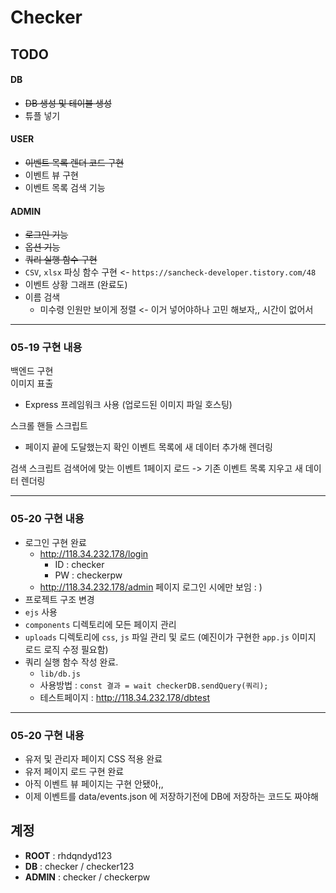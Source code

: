 # Checker

## TODO

#### DB

- ~~DB 생성 및 테이블 생성~~
- 튜플 넣기

#### USER

- ~~이벤트 목록 렌더 코드 구현~~
- 이벤트 뷰 구현
- 이벤트 목록 검색 기능

#### ADMIN

- ~~로그인 기능~~
- ~~옵션 기능~~
- ~~쿼리 실행 함수 구현~~
- `CSV`, `xlsx` 파싱 함수 구현 <- `https://sancheck-developer.tistory.com/48` 
- 이벤트 상황 그래프 (완료도)
- 이름 검색
  - 미수령 인원만 보이게 정렬 <- 이거 넣어야하나 고민 해보자,, 시간이 없어서


----
### 05-19 구현 내용    
백엔드 구현 <br>
이미지 표출
- Express 프레임워크 사용 (업로드된 이미지 파일 호스팅)

스크롤 핸들 스크립트
- 페이지 끝에 도달했는지 확인
이벤트 목록에 새 데이터 추가해 렌더링

검색 스크립트
검색어에 맞는 이벤트 1페이지 로드
-> 기존 이벤트 목록 지우고 새 데이터 렌더링



----
### 05-20 구현 내용

- 로그인 구현 완료
  - http://118.34.232.178/login
    - ID : checker
    - PW : checkerpw
  - http://118.34.232.178/admin 페이지 로그인 시에만 보임 : )
-  프로젝트 구조 변경
  - `ejs` 사용
  - `components` 디렉토리에 모든 페이지 관리
  - `uploads` 디렉토리에 `css`, `js` 파일 관리 및 로드 (예진이가 구현한 `app.js` 이미지 로드 로직 수정 필요함)
- 쿼리 실행 함수 작성 완료.
  - `lib/db.js`
  - 사용방법 : `const 결과 = wait checkerDB.sendQuery(쿼리);`
  - 테스트페이지 : http://118.34.232.178/dbtest


---
### 05-20 구현 내용

- 유저 및 관리자 페이지 CSS 적용 완료
- 유저 페이지 로드 구현 완료
- 아직 이벤트 뷰 페이지는 구현 안됐아,,
- 이제 이벤트를 data/events.json 에 저장하기전에 DB에 저장하는 코드도 짜야해


## 계정
- **ROOT** : rhdqndyd123
- **DB** : checker / checker123
- **ADMIN** : checker / checkerpw